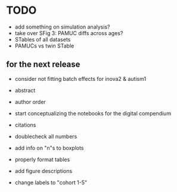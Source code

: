 TODO
====


- add something on simulation analysis?
- take over SFig 3: PAMUC diffs across ages?
- STables of all datasets
- PAMUCs vs twin STable



for the next release
--------------------

- consider not fitting batch effects for inova2 & autism1

- abstract
- author order
- start conceptualizing the notebooks for the digital compendium
- citations
- doublecheck all numbers
- add info on "n"s to boxplots
- properly format tables
- add figure descriptions
- change labels to "cohort 1-5"


